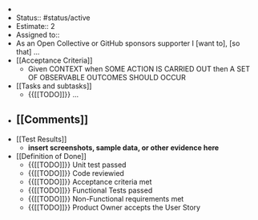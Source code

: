 - 
- Status:: #status/active
- Estimate:: 2
- Assigned to::
- As an Open Collective or GitHub sponsors supporter I [want to], [so that] ...
- [[Acceptance Criteria]]
    - Given CONTEXT when SOME ACTION IS CARRIED OUT then A SET OF OBSERVABLE OUTCOMES SHOULD OCCUR
- [[Tasks and subtasks]]
    - {{[[TODO]]}} ...
- [[Comments]]
    - 
- [[Test Results]]
    - __insert screenshots, sample data, or other evidence here__
- [[Definition of Done]]
    - {{[[TODO]]}} Unit test passed
    - {{[[TODO]]}} Code reviewied
    - {{[[TODO]]}} Acceptance criteria met
    - {{[[TODO]]}} Functional Tests passed
    - {{[[TODO]]}} Non-Functional requirements met
    - {{[[TODO]]}} Product Owner accepts the User Story
